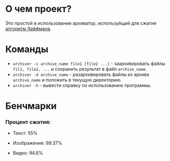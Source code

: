 # О чем проект?

Это простой в использовании архиватор, используйщий для сжатия 
[алгоритм Хаффмана](https://en.wikipedia.org/wiki/Huffman_coding). 

# Команды
* `archiver -c archive_name file1 [file2 ...]` - заархивировать файлы `fil1, file2, ...` и сохранить результат в файл `archive_name`.
* `archiver -d archive_name` - разархивировать файлы из архива `archive_name` и положить в текущую директорию.
* `archiver -h` - вывести справку по использованию программы.

# Бенчмарки

### Процент сжатия:

* Текст: 55% 

* Изображения: 99.37%

* Видео: 94.6%
